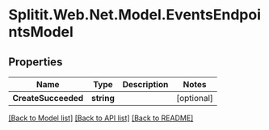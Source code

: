# Splitit.Web.Net.Model.EventsEndpointsModel

## Properties

Name | Type | Description | Notes
------------ | ------------- | ------------- | -------------
**CreateSucceeded** | **string** |  | [optional] 

[[Back to Model list]](../README.md#documentation-for-models) [[Back to API list]](../README.md#documentation-for-api-endpoints) [[Back to README]](../README.md)


